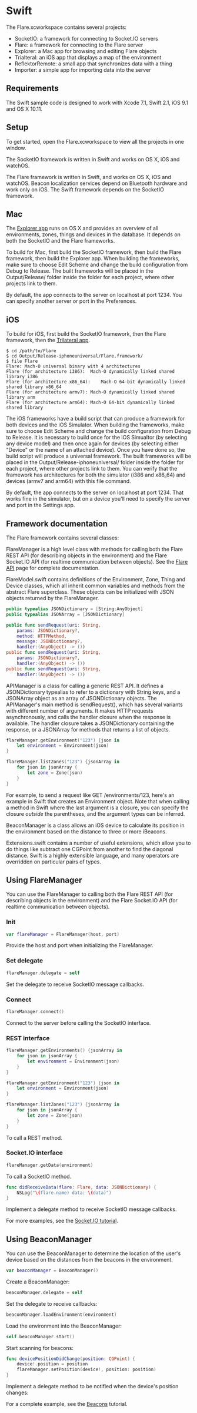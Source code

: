 # Swift

The Flare.xcworkspace contains several projects:

- SocketIO: a framework for connecting to Socket.IO servers
- Flare: a framework for connecting to the Flare server
- Explorer: a Mac app for browsing and editing Flare objects
- Trialteral: an iOS app that displays a map of the environment
- ReflektorRemote: a small app that synchronizes data with a thing
- Importer: a simple app for importing data into the server

## Requirements

The Swift sample code is designed to work with Xcode 7.1, Swift 2.1, iOS 9.1 and OS X 10.11. 

## Setup

To get started, open the Flare.xcworkspace to view all the projects in one window. 

The SocketIO framework is written in Swift and works on OS X, iOS and watchOS. 

The Flare framework is written in Swift, and works on OS X, iOS and watchOS. Beacon localization services depend on Bluetooth hardware and work only on iOS. The Swift framework depends on the SocketIO framework. 

## Mac

The [Explorer app](explorermac.html) runs on OS X and provides an overview of all environments, zones, things and devices in the database. It depends on both the SocketIO and the Flare frameworks. 

To build for Mac, first build the SocketIO framework, then build the Flare framework, then build the Explorer app. When building the frameworks, make sure to choose Edit Scheme and change the build configuration from Debug to Release. The built frameworks will be placed in the Output/Release/ folder inside the folder for each project, where other projects link to them. 

By default, the app connects to the server on localhost at port 1234. You can specify another server or port in the Preferences. 

## iOS

To build for iOS, first build the SocketIO framework, then the Flare framework, then the [Trilateral app](trilateral-ios.md). 

```all
$ cd /path/to/Flare 
$ cd Output/Release-iphoneuniversal/Flare.framework/
$ file Flare
Flare: Mach-O universal binary with 4 architectures
Flare (for architecture i386):	Mach-O dynamically linked shared library i386
Flare (for architecture x86_64):	Mach-O 64-bit dynamically linked shared library x86_64
Flare (for architecture armv7):	Mach-O dynamically linked shared library arm
Flare (for architecture arm64):	Mach-O 64-bit dynamically linked shared library
```
The iOS frameworks have a build script that can produce a framework for both devices and the iOS Simulator. When building the frameworks, make sure to choose Edit Scheme and change the build configuration from Debug to Release. It is necessary to build once for the iOS Simualtor (by selecting any device model) and then once again for devices (by selecting either "Device" or the name of an attached device). Once you have done so, the build script will produce a universal framework. The built frameworks will be placed in the Output/Release-iphoneuniversal/ folder inside the folder for each project, where other projects link to them. You can verify that the framework has architectures for both the simulator (i386 and x86_64) and devices (armv7 and arm64) with this file command.

By default, the app connects to the server on localhost at port 1234. That works fine in the simulator, but on a device you'll need to specify the server and port in the Settings app.

## Framework documentation 

The Flare framework contains several classes:

FlareManager is a high level class with methods for calling both the Flare REST API (for describing objects in the environment) and the Flare Socket.IO API (for realtime communication between objects). See the [Flare API](api.html#swift) page for complete documentation.

FlareModel.swift contains definitions of the Environment, Zone, Thing and Device classes, which all inherit common variables and methods from the abstract Flare superclass. These objects can be initialized with JSON objects returned by the FlareManager. 

```swift
public typealias JSONDictionary = [String:AnyObject]
public typealias JSONArray = [JSONDictionary]

public func sendRequest(uri: String,
    params: JSONDictionary?,
    method: HTTPMethod,
    message: JSONDictionary?,
    handler:(AnyObject) -> ())
public func sendRequest(uri: String, 
	params: JSONDictionary?, 
	handler:(AnyObject) -> ())
public func sendRequest(uri: String, 
	handler:(AnyObject) -> ())
```
APIManager is a class for calling a generic REST API. It defines a JSONDictionary typealias to refer to a dictionary with String keys, and a JSONArray object as an array of JSONDIctionary objects. The APIManager's main method is sendRequest(), which has several variants with different number of arguments. It makes HTTP requests asynchronously, and calls the handler closure when the response is available. The handler closure takes a JSONDictionary containing the response, or a JSONArray for methods that returns a list of objects.

```swift
flareManager.getEnvironment("123") {json in 
	let environment = Environment(json)
}

flareManager.listZones("123") {jsonArray in 
	for json in jsonArray {
		let zone = Zone(json)
	}
}
```
For example, to send a request like GET /environments/123, here's an example in Swift that creates an Environment object. Note that when calling a method in Swift where the last argument is a closure, you can specify the closure _outside_ the parentheses, and the argument types can be inferred. 

BeaconManager is a class allows an iOS device to calculate its position in the environment based on the distance to three or more iBeacons. 

Extensions.swift contains a number of useful extensions, which allow you to do things like subtract one CGPoint from another to find the diagonal distance. Swift is a highly extensible language, and many operators are overridden on particular pairs of types. 

## Using FlareManager

You can use the FlareManager to calling both the Flare REST API (for describing objects in the environment) and the Flare Socket.IO API (for realtime communication between objects). 

### Init
```swift
var flareManager = FlareManager(host, port)
```
Provide the host and port when initializing the FlareManager.
	
### Set delegate
```swift
flareManager.delegate = self
```
Set the delegate to receive SocketIO message callbacks.

### Connect
```swift
flareManager.connect()
```
Connect to the server before calling the SocketIO interface.
	
### REST interface
```swift
flareManager.getEnvironments() {jsonArray in 
	for json in jsonArray {
		let environment = Environment(json)
	}
}

flareManager.getEnvironment("123") {json in 
	let environment = Environment(json)
}

flareManager.listZones("123") {jsonArray in 
	for json in jsonArray {
		let zone = Zone(json)
	}
}
```
To call a REST method.
	
### Socket.IO interface
```swift
flareManager.getData(environment)
```
To call a SocketIO method.
	
```swift
func didReceiveData(flare: Flare, data: JSONDictionary) {
    NSLog("\(flare.name) data: \(data)")
}
```
Implement a delegate method to receive SocketIO message callbacks.
	
For more examples, see the [Socket.IO tutorial](socketio-tutorial.html?swift).

## Using BeaconManager

You can use the BeaconManager to determine the location of the user's device based on the distances from the beacons in the environment.

```swift
var beaconManager = BeaconManager()
```
Create a BeaconManager:
	
```swift
beaconManager.delegate = self
```
Set the delegate to receive callbacks:

```swift
beaconManager.loadEnvironment(environment)
```
Load the environment into the BeaconManager:

```swift
self.beaconManager.start()
```
Start scanning for beacons:

```swift
func devicePositionDidChange(position: CGPoint) {
    device!.position = position
    flareManager.setPosition(device!, position: position)
}
```
Implement a delegate method to be notified when the device's position changes:


For a complete example, see the [Beacons](beacons.html?swift) tutorial.
